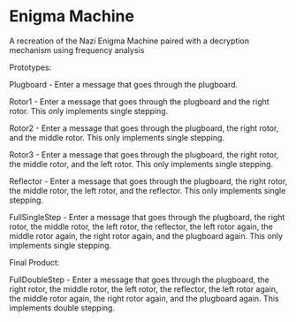 # Enigma Machine
A recreation of the Nazi Enigma Machine paired with a decryption mechanism using frequency analysis


Prototypes:

Plugboard - Enter a message that goes through the plugboard.

Rotor1 - Enter a message that goes through the plugboard and the right rotor. This only implements single stepping.

Rotor2 - Enter a message that goes through the plugboard, the right rotor, and the middle rotor. This only implements single stepping.

Rotor3 - Enter a message that goes through the plugboard, the right rotor, the middle rotor, and the left rotor. This only implements single stepping.

Reflector - Enter a message that goes through the plugboard, the right rotor, the middle rotor, the left rotor, and the reflector. This only implements single stepping.

FullSingleStep - Enter a message that goes through the plugboard, the right rotor, the middle rotor, the left rotor, the reflector, the left rotor again, the middle rotor again, the right rotor again, and the plugboard again. This only implements single stepping.



Final Product:

FullDoubleStep - Enter a message that goes through the plugboard, the right rotor, the middle rotor, the left rotor, the reflector, the left rotor again, the middle rotor again, the right rotor again, and the plugboard again. This implements double stepping.
